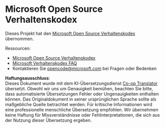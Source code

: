 <!--
CO_OP_TRANSLATOR_METADATA:
{
  "original_hash": "442b123d034f92f7c384d2bbd28f99f1",
  "translation_date": "2025-07-21T15:17:59+00:00",
  "source_file": "CODE_OF_CONDUCT.md",
  "language_code": "de"
}
-->
# Microsoft Open Source Verhaltenskodex

Dieses Projekt hat den [Microsoft Open Source Verhaltenskodex](https://opensource.microsoft.com/codeofconduct/) übernommen.

Ressourcen:

- [Microsoft Open Source Verhaltenskodex](https://opensource.microsoft.com/codeofconduct/)
- [Microsoft Verhaltenskodex FAQ](https://opensource.microsoft.com/codeofconduct/faq/)
- Kontaktieren Sie [opencode@microsoft.com](mailto:opencode@microsoft.com) bei Fragen oder Bedenken

**Haftungsausschluss**:  
Dieses Dokument wurde mit dem KI-Übersetzungsdienst [Co-op Translator](https://github.com/Azure/co-op-translator) übersetzt. Obwohl wir uns um Genauigkeit bemühen, beachten Sie bitte, dass automatisierte Übersetzungen Fehler oder Ungenauigkeiten enthalten können. Das Originaldokument in seiner ursprünglichen Sprache sollte als maßgebliche Quelle betrachtet werden. Für kritische Informationen wird eine professionelle menschliche Übersetzung empfohlen. Wir übernehmen keine Haftung für Missverständnisse oder Fehlinterpretationen, die sich aus der Nutzung dieser Übersetzung ergeben.
